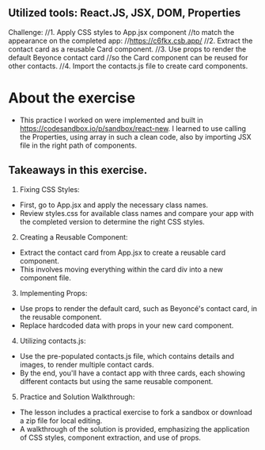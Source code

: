 ## Utilized tools: React.JS, JSX, DOM, Properties
Challenge:
//1. Apply CSS styles to App.jsx component
//to match the appearance on the completed app:
//https://c6fkx.csb.app/
//2. Extract the contact card as a reusable Card component.
//3. Use props to render the default Beyonce contact card
//so the Card component can be reused for other contacts.
//4. Import the contacts.js file to create card components.

# About the exercise
* This practice I worked on were implemented and built in https://codesandbox.io/p/sandbox/react-new. I learned to use calling the Properties, using array in such a clean code, also by importing JSX file in the right path of components.  

## Takeaways in this exercise.

1. Fixing CSS Styles:

- First, go to App.jsx and apply the necessary class names.
- Review styles.css for available class names and compare your app with the completed version to determine the right CSS styles.

2. Creating a Reusable Component:

- Extract the contact card from App.jsx to create a reusable card component.
- This involves moving everything within the card div into a new component file.

3. Implementing Props:

- Use props to render the default card, such as Beyoncé's contact card, in the reusable component.
- Replace hardcoded data with props in your new card component.

4. Utilizing contacts.js:

- Use the pre-populated contacts.js file, which contains details and images, to render multiple contact cards.
- By the end, you'll have a contact app with three cards, each showing different contacts but using the same reusable component.

5. Practice and Solution Walkthrough:

- The lesson includes a practical exercise to fork a sandbox or download a zip file for local editing.
- A walkthrough of the solution is provided, emphasizing the application of CSS styles, component extraction, and use of props.
